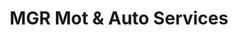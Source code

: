 ---
title: "MGR Mot & Auto Services"
url: /blaydon-on-tyne/mgr-mot-and-auto-services/
shop: car repair
---